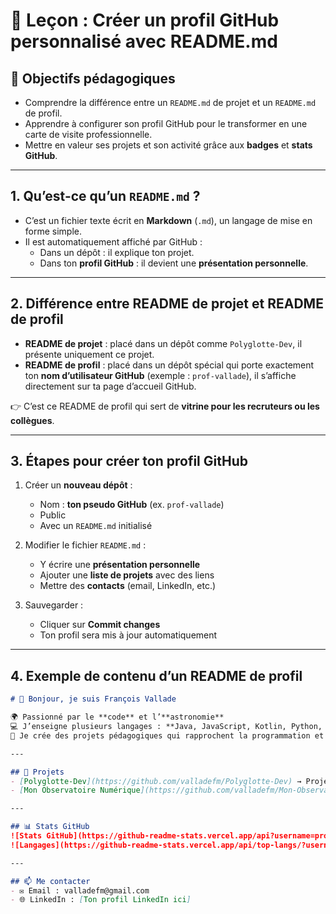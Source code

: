 # 📘 Leçon : Créer un profil GitHub personnalisé avec README.md

## 🎯 Objectifs pédagogiques
- Comprendre la différence entre un `README.md` de projet et un `README.md` de profil.  
- Apprendre à configurer son profil GitHub pour le transformer en une carte de visite professionnelle.  
- Mettre en valeur ses projets et son activité grâce aux **badges** et **stats GitHub**.  

---

## 1. Qu’est-ce qu’un `README.md` ?
- C’est un fichier texte écrit en **Markdown** (`.md`), un langage de mise en forme simple.  
- Il est automatiquement affiché par GitHub :
  - Dans un dépôt : il explique ton projet.  
  - Dans ton **profil GitHub** : il devient une **présentation personnelle**.  

---

## 2. Différence entre README de projet et README de profil
- **README de projet** : placé dans un dépôt comme `Polyglotte-Dev`, il présente uniquement ce projet.  
- **README de profil** : placé dans un dépôt spécial qui porte exactement ton **nom d’utilisateur GitHub** (exemple : `prof-vallade`), il s’affiche directement sur ta page d’accueil GitHub.  

👉 C’est ce README de profil qui sert de **vitrine pour les recruteurs ou les collègues**.  

---

## 3. Étapes pour créer ton profil GitHub

1. Créer un **nouveau dépôt** :
   - Nom : **ton pseudo GitHub** (ex. `prof-vallade`)  
   - Public  
   - Avec un `README.md` initialisé  

2. Modifier le fichier `README.md` :
   - Y écrire une **présentation personnelle**  
   - Ajouter une **liste de projets** avec des liens  
   - Mettre des **contacts** (email, LinkedIn, etc.)  

3. Sauvegarder :
   - Cliquer sur **Commit changes**  
   - Ton profil sera mis à jour automatiquement  

---

## 4. Exemple de contenu d’un README de profil

```markdown
# 👋 Bonjour, je suis François Vallade

🌍 Passionné par le **code** et l’**astronomie**  
💻 J’enseigne plusieurs langages : **Java, JavaScript, Kotlin, Python, PHP**  
🚀 Je crée des projets pédagogiques qui rapprochent la programmation et l’exploration du ciel ✨  

---

## 📌 Projets
- [Polyglotte-Dev](https://github.com/valladefm/Polyglotte-Dev) → Projet multilangage pour apprendre les bases en 5 langages.  
- [Mon Observatoire Numérique](https://github.com/valladefm/Mon-Observatoire-Numerique) → Projet liant programmation et astronomie 🌌  

---

## 📊 Stats GitHub
![Stats GitHub](https://github-readme-stats.vercel.app/api?username=prof-vallade&show_icons=true&theme=radical)
![Langages](https://github-readme-stats.vercel.app/api/top-langs/?username=prof-vallade&layout=compact&theme=radical)

---

## 📫 Me contacter
- ✉️ Email : valladefm@gmail.com
- 🌐 LinkedIn : [Ton profil LinkedIn ici]